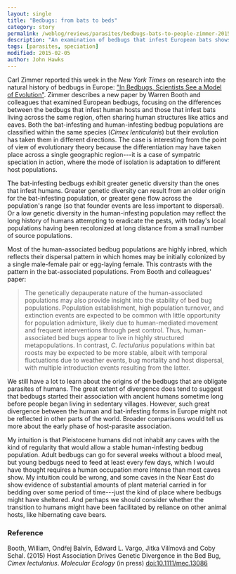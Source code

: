 ```yaml
---
layout: single
title: "Bedbugs: from bats to beds"
category: story
permalink: /weblog/reviews/parasites/bedbugs-bats-to-people-zimmer-2015.html
description: "An examination of bedbugs that infest European bats shows adaptations to human parasitism."
tags: [parasites, speciation]
modified: 2015-02-05
author: John Hawks
---
```


Carl Zimmer reported this week in the  _New York Times_ on research into the natural history of bedbugs in Europe: <a href="http://www.nytimes.com/2015/02/05/science/in-bedbugs-scientists-see-a-model-of-evolution.html">"In Bedbugs, Scientists See a Model of Evolution"</a>. Zimmer describes a new paper by Warren Booth and colleagues that examined European bedbugs, focusing on the differences between the bedbugs that infest human hosts and those that infest bats living across the same region, often sharing human structures like attics and eaves. Both the bat-infesting and human-infesting bedbug populations are classified within the same species (<em>Cimex lenticularis</em>) but their evolution has taken them in different directions. The case is interesting from the point of view of evolutionary theory because the differentiation may have taken place across a single geographic region---it is a case of sympatric speciation in action, where the mode of isolation is adaptation to different host populations. 

The bat-infesting bedbugs exhibit greater genetic diversity than the ones that infest humans. Greater genetic diversity can result from an older origin for the bat-infesting population, or greater gene flow across the population's range (so that founder events are less important to dispersal). Or a low genetic diversity in the human-infesting population may reflect the long history of humans attempting to eradicate the pests, with today's local populations having been recolonized at long distance from a small number of source populations. 

Most of the human-associated bedbug populations are highly inbred, which reflects their dispersal pattern in which homes may be initially colonized by a single male-female pair or egg-laying female. This contrasts with the pattern in the bat-associated populations. From Booth and colleagues' paper: 

<blockquote>The genetically depauperate nature of the human-associated populations may also provide insight into the stability of bed bug populations. Population establishment, high population turnover, and extinction events are expected to be common with little opportunity for population admixture, likely due to human-mediated movement and frequent interventions through pest control. Thus, human-associated bed bugs appear to live in highly structured metapopulations. In contrast, <em>C. lectularius</em> populations within bat roosts may be expected to be more stable, albeit with temporal fluctuations due to weather events, bug mortality and host dispersal, with multiple introduction events resulting from the latter. </blockquote>

We still have a lot to learn about the origins of the bedbugs that are obligate parasites of humans. The great extent of divergence does tend to suggest that bedbugs started their association with ancient humans sometime long before people began living in sedentary villages. However, such great divergence between the human and bat-infesting forms in Europe might not be reflected in other parts of the world. Broader comparisons would tell us more about the early phase of host-parasite association. 

My intuition is that Pleistocene humans did not inhabit any caves with the kind of regularity that would allow a stable human-infesting bedbug population. Adult bedbugs can go for several weeks without a blood meal, but young bedbugs need to feed at least every few days, which I would have thought requires a human occupation more intense than most caves show. My intuition could be wrong, and some caves in the Near East do show evidence of substantial amounts of plant material carried in for bedding over some period of time---just the kind of place where bedbugs might have sheltered. And perhaps we should consider whether the transition to humans might have been facilitated by reliance on other animal hosts, like hibernating cave bears. 

### Reference

<p class="cite">Booth, William, Ondřej Balvín, Edward L. Vargo, Jitka Vilímová and Coby Schal. (2015) Host Association Drives Genetic Divergence in the Bed Bug, <em>Cimex lectularius</em>. <em>Molecular Ecology</em> (in press) <a href="http://dx.doi.org/10.1111/mec.13086">doi:10.1111/mec.13086</a></p>
